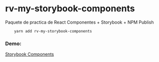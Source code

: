 # rv-my-storybook-components

Paquete de practica de React Componentes + Storybook + NPM Publish

```
    yarn add rv-my-storybook-components

```

### Demo:
[Storybook Components](https://valeroman.github.io/sb-components/?path=/story/example-introduction--page)